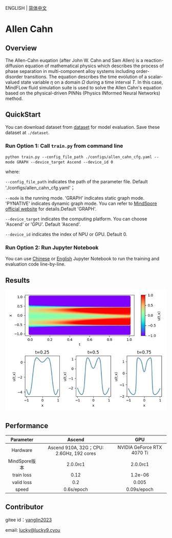 ENGLISH | [简体中文](README_CN.md)

# Allen Cahn

## Overview

The Allen-Cahn euqation (after John W. Cahn and Sam Allen) is a reaction-diffusion equation of mathematical physics which describes the process of phase separation in multi-component alloy systems including order-disorder transitions. The equation describes the time evolution of a scalar-valued state variable $\eta$ on a domain $\Omega$ during a time interval $T$. In this case, MindFLow fluid simulation suite is used to solve the Allen Cahn's equation based on the physical-driven PINNs (Physics INformed Neural Networks) method.

## QuickStart

You can download dataset from [dataset](https://download.mindspore.cn/mindscience/mindflow/dataset/applications/research/allen_cahn/) for model evaluation. Save these dataset at `./dataset`.

### Run Option 1: Call `train.py` from command line

```shell
python train.py --config_file_path ./configs/allen_cahn_cfg.yaml --mode GRAPH --device_target Ascend --device_id 0
```

where:

`--config_file_path` indicates the path of the parameter file. Default './configs/allen_cahn_cfg.yaml'；

`--mode` is the running mode. 'GRAPH' indicates static graph mode. 'PYNATIVE' indicates dynamic graph mode. You can refer to [MindSpore official website](https://www.mindspore.cn/docs/en/r2.0.0-alpha/design/dynamic_graph_and_static_graph.html) for details.Default 'GRAPH'.

`--device_target` indicates the computing platform. You can choose 'Ascend' or 'GPU'. Default 'Ascend'.

`--device_id` indicates the index of NPU or GPU. Default 0.

### Run Option 2: Run Jupyter Notebook

You can use [Chinese](allen_cahn_CN.ipynb) or [English](allen_cahn.ipynb) Jupyter Notebook to run the training and evaluation code line-by-line.

## Results

![Allen Cahn PINNs](images/result.jpg)

## Performance

|        Parameter         |        Ascend               |    GPU       |
|:----------------------:|:--------------------------:|:---------------:|
|     Hardware         |     Ascend 910A, 32G；CPU: 2.6GHz, 192 cores      |      NVIDIA GeForce RTX 4070 Ti       |
|     MindSpore版本   |        2.0.0rc1            |      2.0.0rc1       |
|        train loss      |       0.12                |       1.2e-06       |
|        valid loss      |        0.2               |       0.005    |
|        speed          |     0.6s/epoch       |    0.09s/epoch  |

## Contributor

gitee id：[yanglin2023](https://gitee.com/yanglin2023)

email: lucky@lucky9.cyou
